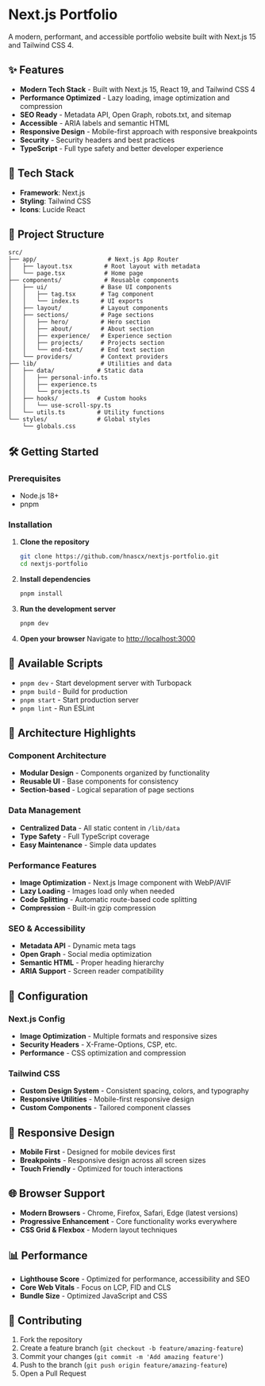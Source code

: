 # Next.js Portfolio

A modern, performant, and accessible portfolio website built with Next.js 15 and Tailwind CSS 4.

## ✨ Features

- **Modern Tech Stack** - Built with Next.js 15, React 19, and Tailwind CSS 4
- **Performance Optimized** - Lazy loading, image optimization and compression
- **SEO Ready** - Metadata API, Open Graph, robots.txt, and sitemap
- **Accessible** - ARIA labels and semantic HTML
- **Responsive Design** - Mobile-first approach with responsive breakpoints
- **Security** - Security headers and best practices
- **TypeScript** - Full type safety and better developer experience

## 🚀 Tech Stack

- **Framework**: Next.js
- **Styling**: Tailwind CSS
- **Icons**: Lucide React

## 📁 Project Structure

```
src/
├── app/                    # Next.js App Router
│   ├── layout.tsx         # Root layout with metadata
│   └── page.tsx           # Home page
├── components/            # Reusable components
│   ├── ui/               # Base UI components
│   │   ├── tag.tsx       # Tag component
│   │   └── index.ts      # UI exports
│   ├── layout/           # Layout components
│   ├── sections/         # Page sections
│   │   ├── hero/         # Hero section
│   │   ├── about/        # About section
│   │   ├── experience/   # Experience section
│   │   ├── projects/     # Projects section
│   │   └── end-text/     # End text section
│   └── providers/        # Context providers
├── lib/                  # Utilities and data
│   ├── data/            # Static data
│   │   ├── personal-info.ts
│   │   ├── experience.ts
│   │   └── projects.ts
│   ├── hooks/           # Custom hooks
│   │   └── use-scroll-spy.ts
│   └── utils.ts         # Utility functions
└── styles/              # Global styles
    └── globals.css
```

## 🛠️ Getting Started

### Prerequisites

- Node.js 18+
- pnpm

### Installation

1. **Clone the repository**

   ```bash
   git clone https://github.com/hnascx/nextjs-portfolio.git
   cd nextjs-portfolio
   ```

2. **Install dependencies**

   ```bash
   pnpm install
   ```

3. **Run the development server**

   ```bash
   pnpm dev
   ```

4. **Open your browser**
   Navigate to [http://localhost:3000](http://localhost:3000)

## 📝 Available Scripts

- `pnpm dev` - Start development server with Turbopack
- `pnpm build` - Build for production
- `pnpm start` - Start production server
- `pnpm lint` - Run ESLint

## 🎨 Architecture Highlights

### Component Architecture

- **Modular Design** - Components organized by functionality
- **Reusable UI** - Base components for consistency
- **Section-based** - Logical separation of page sections

### Data Management

- **Centralized Data** - All static content in `/lib/data`
- **Type Safety** - Full TypeScript coverage
- **Easy Maintenance** - Simple data updates

### Performance Features

- **Image Optimization** - Next.js Image component with WebP/AVIF
- **Lazy Loading** - Images load only when needed
- **Code Splitting** - Automatic route-based code splitting
- **Compression** - Built-in gzip compression

### SEO & Accessibility

- **Metadata API** - Dynamic meta tags
- **Open Graph** - Social media optimization
- **Semantic HTML** - Proper heading hierarchy
- **ARIA Support** - Screen reader compatibility

## 🔧 Configuration

### Next.js Config

- **Image Optimization** - Multiple formats and responsive sizes
- **Security Headers** - X-Frame-Options, CSP, etc.
- **Performance** - CSS optimization and compression

### Tailwind CSS

- **Custom Design System** - Consistent spacing, colors, and typography
- **Responsive Utilities** - Mobile-first responsive design
- **Custom Components** - Tailored component classes

## 📱 Responsive Design

- **Mobile First** - Designed for mobile devices first
- **Breakpoints** - Responsive design across all screen sizes
- **Touch Friendly** - Optimized for touch interactions

## 🌐 Browser Support

- **Modern Browsers** - Chrome, Firefox, Safari, Edge (latest versions)
- **Progressive Enhancement** - Core functionality works everywhere
- **CSS Grid & Flexbox** - Modern layout techniques

## 📊 Performance

- **Lighthouse Score** - Optimized for performance, accessibility and SEO
- **Core Web Vitals** - Focus on LCP, FID and CLS
- **Bundle Size** - Optimized JavaScript and CSS

## 🤝 Contributing

1. Fork the repository
2. Create a feature branch (`git checkout -b feature/amazing-feature`)
3. Commit your changes (`git commit -m 'Add amazing feature'`)
4. Push to the branch (`git push origin feature/amazing-feature`)
5. Open a Pull Request
